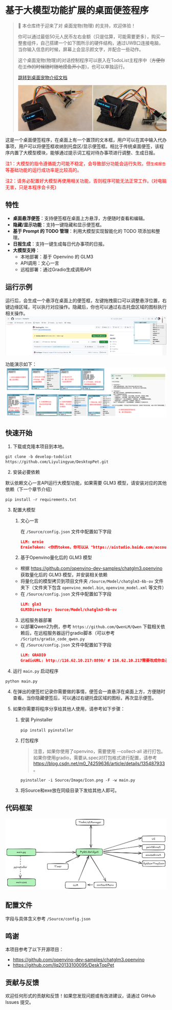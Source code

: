 # 基于大模型功能扩展的桌面便签程序  

> 🎉 本仓库终于迎来了对 桌面宠物(物理) 的支持，欢迎体验！
> 
> 你可以通过最低50元人民币左右金额（只是估算，可能需要更多），购买一整套组件，自己搭建一个如下图所示的硬件结构，通过UWB口连接电脑，当你输入信息的时候，屏幕上会显示颜文字，并配合一些动作。
> 
> 这个桌面宠物(物理)的对话控制程序可以嵌入在TodoList主程序中（~~方便你在工作的时候随时随地摸鱼开小差~~)，也可以单独运行。
> 
> [跳转到桌面宠物介绍文档](Docs/Markdown/DesktopPet.md)
> 
> ![DesktopPet_demo.png](Docs/Images/DesktopPet_demo.jpg)

这是一个桌面便签程序，在桌面上有一个置顶的文本框，用户可以在其中输入代办事项，用户可以将便签框收纳到托盘区/显示便签框。相比于传统桌面便签，该程序内置了大模型模块，能够通过提示词工程对待办事项进行调整、生成日报。

<span style="color: red;">注1：大模型的指令遵循能力可能不稳定，会导致部分功能会运行失败。但`生成报告`等基础功能的运行成功率是比较高的。</span>

<span style="color: red;">注2：请务必配置好大模型再使用相关功能，否则程序可能无法正常工作。(对电脑无害，只是本程序会卡死)</span>

## 特性  
  
- **桌面悬浮便签**：支持便签框在桌面上方悬浮，方便随时查看和编辑。  
- **隐藏/显示功能**：支持一键隐藏和显示便签框。  
- **基于 Prompt 的 TODO 管理**：利用大模型实现智能化的 TODO 项添加和整理。  
- **日报生成**：支持一键生成每日代办事项的日报。  
- **大模型支持**： 
   - 本地部署：基于 Openvino 的 GLM3
   - API调用：文心一言
   - 远程部署：通过Gradio生成调用API

## 运行示例 
运行后，会生成一个悬浮在桌面上的便签框，左键拖拽窗口可以调整悬浮位置，右键边缘区域，可以执行对应操作。隐藏后，你也可以通过右击托盘区域的图标执行相关操作。
![run_example.png](Docs/Images/run_example.png)

功能演示如下：
![run_example2.png](Docs/Images/run_example2.png)

## 快速开始 

1. 下载或克隆本项目到本地。  
```commandline
git clone -b develop-todolist https://github.com/Liyulingyue/DesktopPet.git
```

2. 安装必要依赖

默认依赖文心一言API运行大模型功能，如果需要 GLM3 模型，请安装对应的其他依赖（下一个章节介绍）
```commandline
pip install -r requirements.txt
```

3. 配置大模型
   1. 文心一言

      在 `/Source/config.json` 文件中配置如下字段
        ```json
        LLM: ernie
        ErnieToken: <你的token，你可以从 "https://aistudio.baidu.com/account/accessToken" 获取此token>
        ```

   2. 基于Openvino量化后的 GLM3 模型
    - 根据 https://github.com/openvino-dev-samples/chatglm3.openvino 获取量化后的 GLM3 模型，并安装相关依赖
    - 将量化后的模型拷贝到项目文件夹 `/Source/Model/chatglm3-6b-ov` 文件夹下（文件夹下包含 `openvino_model.bin`, `openvino_model.xml` 等文件）
    - 在 `/Source/config.json` 文件中配置如下字段
        ```json
        LLM: glm3
        GLM3Directory: Source/Model/chatglm3-6b-ov
        ```
   3. 远程服务器部署
     - 以部署Qwen2为例，参考 `https://github.com/QwenLM/Qwen` 下载相关依赖后，在远程服务器运行gradio脚本（可以参考 `/Scripts/gradio_code_qwen.py`
     - 在 `/Source/config.json` 文件中配置如下字段
        ```json
        LLM: GRADIO
        GradioURL: http://116.62.10.217:8890/ # 116.62.10.217需要改成你自己的服务器IP，8890需要改成你自己的端口号
        ```

3. 运行 `main.py` 启动程序
```commandline
python main.py
```

4. 在弹出的便签栏记录你需要做的事情，便签会一直悬浮在桌面上方，方便随时查看。当你隐藏便签后，可以通过右键托盘区域的图标，再次显示便签。  

5. 如果你需要将程序分享给其他人使用，请参考如下步骤：
   1. 安装 Pyinstaller 
      
      `pip install pyinstaller`
   
   2. 打包程序 
       > 注意，如果你使用了openvino，需要使用 --collect-all 进行打包。如果你使用gradio，需要从.spec对打包格式进行配置，请参考 https://blog.csdn.net/m0_74259636/article/details/135487933 。

       `pyinstaller -i Source/Image/Icon.png -F -w main.py` 
   
   3. 将Source和exe放在同级目录下发给其他人即可。

## 代码框架
![workflow.png](Docs/Images/workflow.png)

## 配置文件
字段与具体含义参考 `/Source/config.json`

## 鸣谢
本项目参考了以下开源项目：
- https://github.com/openvino-dev-samples/chatglm3.openvino
- https://github.com/llq20133100095/DeskTopPet

## 贡献与反馈
欢迎任何形式的贡献和反馈！如果您发现问题或有改进建议，请通过 GitHub Issues 提交。
